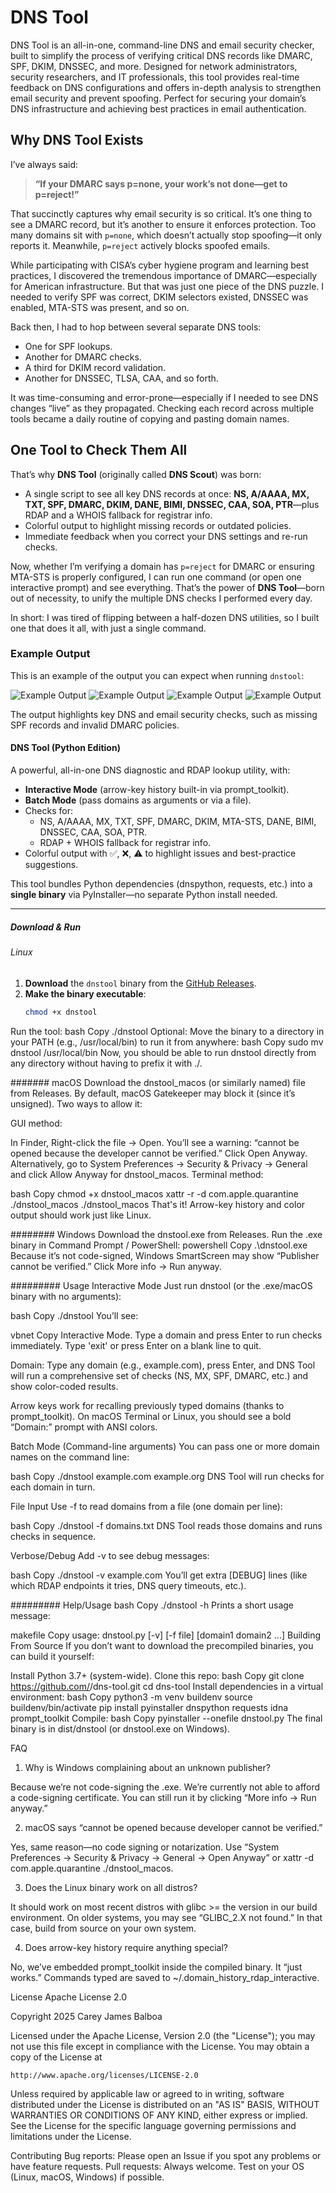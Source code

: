 # DNS Tool

DNS Tool is an all-in-one, command-line DNS and email security checker, built to simplify the process of verifying critical DNS records like DMARC, SPF, DKIM, DNSSEC, and more. Designed for network administrators, security researchers, and IT professionals, this tool provides real-time feedback on DNS configurations and offers in-depth analysis to strengthen email security and prevent spoofing. Perfect for securing your domain’s DNS infrastructure and achieving best practices in email authentication.

## Why DNS Tool Exists

I’ve always said:

> **“If your DMARC says p=none, your work’s not done—get to p=reject!”**

That succinctly captures why email security is so critical. It’s one thing to see a DMARC record, but it’s another to ensure it enforces protection. Too many domains sit with `p=none`, which doesn’t actually stop spoofing—it only reports it. Meanwhile, `p=reject` actively blocks spoofed emails.

While participating with CISA’s cyber hygiene program and learning best practices, I discovered the tremendous importance of DMARC—especially for American infrastructure. But that was just one piece of the DNS puzzle. I needed to verify SPF was correct, DKIM selectors existed, DNSSEC was enabled, MTA-STS was present, and so on.

Back then, I had to hop between several separate DNS tools:

- One for SPF lookups.
- Another for DMARC checks.
- A third for DKIM record validation.
- Another for DNSSEC, TLSA, CAA, and so forth.

It was time-consuming and error-prone—especially if I needed to see DNS changes “live” as they propagated. Checking each record across multiple tools became a daily routine of copying and pasting domain names.

## One Tool to Check Them All

That’s why **DNS Tool** (originally called **DNS Scout**) was born:

- A single script to see all key DNS records at once: **NS, A/AAAA, MX, TXT, SPF, DMARC, DKIM, DANE, BIMI, DNSSEC, CAA, SOA, PTR**—plus RDAP and a WHOIS fallback for registrar info.
- Colorful output to highlight missing records or outdated policies.
- Immediate feedback when you correct your DNS settings and re-run checks.

Now, whether I’m verifying a domain has `p=reject` for DMARC or ensuring MTA-STS is properly configured, I can run one command (or open one interactive prompt) and see everything. That’s the power of **DNS Tool**—born out of necessity, to unify the multiple DNS checks I performed every day.

In short: I was tired of flipping between a half-dozen DNS utilities, so I built one that does it all, with just a single command.
### Example Output

This is an example of the output you can expect when running `dnstool`:

![Example Output](Screenshot-Output.png)
![Example Output](Screenshot-Output2.png)
![Example Output](Screenshot-Output3.png)
![Example Output](Screenshot-Output4.png)

The output highlights key DNS and email security checks, such as missing SPF records and invalid DMARC policies.

#### DNS Tool (Python Edition)

A powerful, all-in-one DNS diagnostic and RDAP lookup utility, with:

- **Interactive Mode** (arrow-key history built-in via prompt_toolkit).
- **Batch Mode** (pass domains as arguments or via a file).
- Checks for:
  - NS, A/AAAA, MX, TXT, SPF, DMARC, DKIM, MTA-STS, DANE, BIMI, DNSSEC, CAA, SOA, PTR.
  - RDAP + WHOIS fallback for registrar info.
- Colorful output with ✅, ❌, ⚠️ to highlight issues and best-practice suggestions.

This tool bundles Python dependencies (dnspython, requests, etc.) into a **single binary** via PyInstaller—no separate Python install needed.

---

##### Download & Run

###### Linux

1. **Download** the `dnstool` binary from the [GitHub Releases](../../releases).
2. **Make the binary executable**:
   ```bash
   chmod +x dnstool
Run the tool:
bash
Copy
./dnstool
Optional: Move the binary to a directory in your PATH (e.g., /usr/local/bin) to run it from anywhere:
bash
Copy
sudo mv dnstool /usr/local/bin
Now, you should be able to run dnstool directly from any directory without having to prefix it with ./.

####### macOS
Download the dnstool_macos (or similarly named) file from Releases.
By default, macOS Gatekeeper may block it (since it’s unsigned). Two ways to allow it:

GUI method:

In Finder, Right-click the file → Open.
You’ll see a warning: “cannot be opened because the developer cannot be verified.”
Click Open Anyway.
Alternatively, go to System Preferences → Security & Privacy → General and click Allow Anyway for dnstool_macos.
Terminal method:

bash
Copy
chmod +x dnstool_macos
xattr -r -d com.apple.quarantine ./dnstool_macos
./dnstool_macos
That's it! Arrow-key history and color output should work just like Linux.

######## Windows
Download the dnstool.exe from Releases.
Run the .exe binary in Command Prompt / PowerShell:
powershell
Copy
.\dnstool.exe
Because it’s not code-signed, Windows SmartScreen may show “Publisher cannot be verified.” Click More info → Run anyway.

######### Usage
Interactive Mode
Just run dnstool (or the .exe/macOS binary with no arguments):

bash
Copy
./dnstool
You’ll see:

vbnet
Copy
Interactive Mode. Type a domain and press Enter to run checks immediately.
Type 'exit' or press Enter on a blank line to quit.

Domain:
Type any domain (e.g., example.com), press Enter, and DNS Tool will run a comprehensive set of checks (NS, MX, SPF, DMARC, etc.) and show color-coded results.

Arrow keys work for recalling previously typed domains (thanks to prompt_toolkit). On macOS Terminal or Linux, you should see a bold “Domain:” prompt with ANSI colors.

Batch Mode (Command-line arguments)
You can pass one or more domain names on the command line:

bash
Copy
./dnstool example.com example.org
DNS Tool will run checks for each domain in turn.

File Input
Use -f <file> to read domains from a file (one domain per line):

bash
Copy
./dnstool -f domains.txt
DNS Tool reads those domains and runs checks in sequence.

Verbose/Debug
Add -v to see debug messages:

bash
Copy
./dnstool -v example.com
You’ll get extra [DEBUG] lines (like which RDAP endpoints it tries, DNS query timeouts, etc.).

######### Help/Usage
bash
Copy
./dnstool -h
Prints a short usage message:

makefile
Copy
usage: dnstool.py [-v] [-f file] [domain1 domain2 ...]
Building From Source
If you don’t want to download the precompiled binaries, you can build it yourself:

Install Python 3.7+ (system-wide).
Clone this repo:
bash
Copy
git clone https://github.com/<your-username>/dns-tool.git
cd dns-tool
Install dependencies in a virtual environment:
bash
Copy
python3 -m venv buildenv
source buildenv/bin/activate
pip install pyinstaller dnspython requests idna prompt_toolkit
Compile:
bash
Copy
pyinstaller --onefile dnstool.py
The final binary is in dist/dnstool (or dnstool.exe on Windows).

FAQ
1. Why is Windows complaining about an unknown publisher?

Because we’re not code-signing the .exe. We’re currently not able to afford a code-signing certificate. You can still run it by clicking “More info → Run anyway.”

2. macOS says “cannot be opened because developer cannot be verified.”

Yes, same reason—no code signing or notarization. Use “System Preferences → Security & Privacy → General → Open Anyway” or xattr -d com.apple.quarantine ./dnstool_macos.

3. Does the Linux binary work on all distros?

It should work on most recent distros with glibc >= the version in our build environment. On older systems, you may see “GLIBC_2.X not found.” In that case, build from source on your own system.

4. Does arrow-key history require anything special?

No, we’ve embedded prompt_toolkit inside the compiled binary. It “just works.” Commands typed are saved to ~/.domain_history_rdap_interactive.

License
Apache License 2.0

Copyright 2025 Carey James Balboa

Licensed under the Apache License, Version 2.0 (the "License");
you may not use this file except in compliance with the License.
You may obtain a copy of the License at

    http://www.apache.org/licenses/LICENSE-2.0

Unless required by applicable law or agreed to in writing, software
distributed under the License is distributed on an "AS IS" BASIS,
WITHOUT WARRANTIES OR CONDITIONS OF ANY KIND, either express or implied.
See the License for the specific language governing permissions and
limitations under the License.


Contributing
Bug reports: Please open an Issue if you spot any problems or have feature requests.
Pull requests: Always welcome. Test on your OS (Linux, macOS, Windows) if possible.
